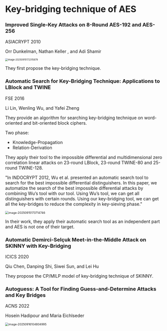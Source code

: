 # Key-bridging technique of AES

### Improved Single-Key Attacks on 8-Round AES-192 and AES-256

ASIACRYPT 2010

Orr Dunkelman, Nathan Keller , and Adi Shamir

<img src="C:\Users\17558\AppData\Roaming\Typora\typora-user-images\image-20250915172315879.png" alt="image-20250915172315879" style="zoom:53%;" />

They first propose the key-bridging technique.

### Automatic Search for Key-Bridging Technique: Applications to LBlock and TWINE

FSE 2016

Li Lin, Wenling Wu, and Yafei Zheng

They provide an algorithm for searching key-bridging technique on word-oriented and bit-oriented block ciphers.

Two phase:

- Knowledge-Propagation
- Relation-Derivation

They apply their tool to the impossible differential and multidimensional zero correlation linear attacks on 23-round LBlock, 23-round TWINE-80 and 25-round TWINE-128. 

"In INDOCRYPT 2012, Wu et al. presented an automatic search tool to search for the best impossible differential distinguishers. In this paper, we automatize the search of the best impossible differential attacks by combining Wu’s tool with our tool. Using Wu’s tool, we can get all distinguishers with certain rounds. Using our key-bridging tool, we can get all the key-bridges to reduce the complexity in key-sieving phase."

<img src="C:\Users\17558\AppData\Roaming\Typora\typora-user-images\image-20250915173714746.png" alt="image-20250915173714746" style="zoom:65%;" />

In their work, they apply their automatic search tool as an independent part and AES is not one of their target.

### Automatic Demirci-Selçuk Meet-in-the-Middle Attack on SKINNY with Key-Bridging

ICICS 2020

Qiu Chen, Danping Shi, Siwei Sun, and Lei Hu

They propose the CP/MILP model of key-bridging technique of SKINNY.

### Autoguess: A Tool for Finding Guess-and-Determine Attacks and Key Bridges

ACNS 2022

Hosein Hadipour and Maria Eichlseder

<img src="C:\Users\17558\AppData\Roaming\Typora\typora-user-images\image-20250916104804995.png" alt="image-20250916104804995" style="zoom:65%;" />